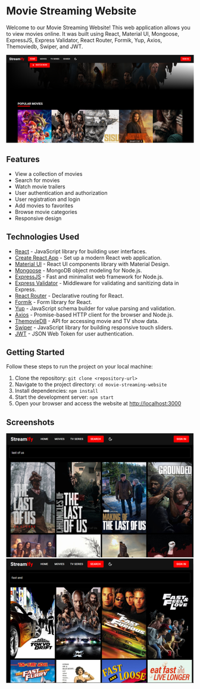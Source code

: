 # Movie Streaming Website

Welcome to our Movie Streaming Website! This web application allows you to view movies online. It was built using React, Material UI, Mongoose, ExpressJS, Express Validator, React Router, Formik, Yup, Axios, Themoviedb, Swiper, and JWT.

![Website Screenshot](1.png)

## Features

- View a collection of movies
- Search for movies
- Watch movie trailers
- User authentication and authorization
- User registration and login
- Add movies to favorites
- Browse movie categories
- Responsive design

## Technologies Used

- [React](https://reactjs.org/) - JavaScript library for building user interfaces.
- [Create React App](https://create-react-app.dev/) - Set up a modern React web application.
- [Material UI](https://material-ui.com/) - React UI components library with Material Design.
- [Mongoose](https://mongoosejs.com/) - MongoDB object modeling for Node.js.
- [ExpressJS](https://expressjs.com/) - Fast and minimalist web framework for Node.js.
- [Express Validator](https://express-validator.github.io/) - Middleware for validating and sanitizing data in Express.
- [React Router](https://reactrouter.com/) - Declarative routing for React.
- [Formik](https://formik.org/) - Form library for React.
- [Yup](https://github.com/jquense/yup) - JavaScript schema builder for value parsing and validation.
- [Axios](https://axios-http.com/) - Promise-based HTTP client for the browser and Node.js.
- [ThemovieDB](https://www.themoviedb.org/) - API for accessing movie and TV show data.
- [Swiper](https://swiperjs.com/) - JavaScript library for building responsive touch sliders.
- [JWT](https://jwt.io/) - JSON Web Token for user authentication.

## Getting Started

Follow these steps to run the project on your local machine:

1. Clone the repository: `git clone <repository-url>`
2. Navigate to the project directory: `cd movie-streaming-website`
3. Install dependencies: `npm install`
4. Start the development server: `npm start`
5. Open your browser and access the website at [http://localhost:3000](http://localhost:3000)

## Screenshots

![Screenshot 1](2.png)
![Screenshot 2](3.png)



